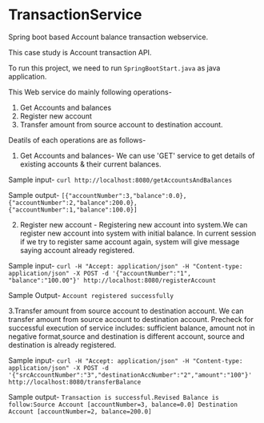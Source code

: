 # TransactionService
Spring boot based Account balance transaction webservice.

This case study is Account transaction API.

To run this project, we need to run `SpringBootStart.java` as java application.


This Web service do mainly following operations-
1. Get Accounts and balances 
2. Register new account 
3. Transfer amount from source account to destination account.

Deatils of each operations are as follows-

1. Get Accounts and balances-
 We can use 'GET' service to get details of existing accounts & their current balances. 
 
 Sample input- 
 `curl http://localhost:8080/getAccountsAndBalances` 
 
 Sample output-
 `[{"accountNumber":3,"balance":0.0},{"accountNumber":2,"balance":200.0},{"accountNumber":1,"balance":100.0}]`
 
 2. Register new account -
 Registering new account into system.We can register new account into system with initial balance. In current session if we try to 
 register same account again, system will give message saying account already registered.
 
 Sample input-
 `curl -H "Accept: application/json" -H "Content-type: application/json" -X POST -d '{"accountNumber":"1", "balance":"100.00"}' http://localhost:8080/registerAccount`
 
 Sample Output-
 `Account registered successfully`
 
 3.Transfer amount from source account to destination account.
 We can transfer amount from source account to destination account. 
 Precheck for successful execution of service includes:
 sufficient balance, amount not in negative format,source and destination is different account, source and destination is already registered.
  
Sample input-
`curl -H "Accept: application/json" -H "Content-type: application/json" -X POST -d '{"srcAccountNumber":"3","destinationAccNumber":"2","amount":"100"}' http://localhost:8080/transferBalance`

Sample output-
`Transaction is successful.Revised Balance is follow:Source Account [accountNumber=3, balance=0.0]
Destination Account [accountNumber=2, balance=200.0]`
